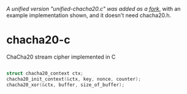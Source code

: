 _A unified version "unified-chacha20.c" was added as a [fork]([Ginurx/chacha20-c](https://github.com/Ginurx/chacha20-c))_, with an example implementation shown, and it doesn't need chacha20.h.

# chacha20-c
ChaCha20 stream cipher implemented in C

```c

struct chacha20_context ctx;
chacha20_init_context(&ctx, key, nonce, counter);
chacha20_xor(&ctx, buffer, size_of_buffer);

```
